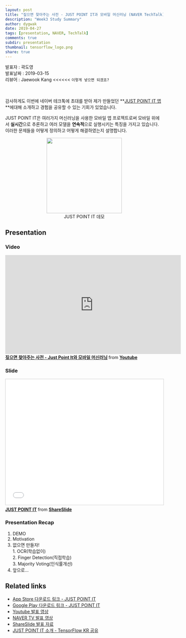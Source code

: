 ```yaml
---
layout: post
title: "짚으면 찾아주는 사전 - JUST POINT IT과 모바일 머신러닝 (NAVER TechTalk)"
description: "Week3 Study Summary"
author: dygwak
date: 2019-04-27
tags: [presentation, NAVER, TechTalk]
comments: true
subdir: presentation
thumbnail: tensorflow_logo.png
share: true
---
```

발표자 : 곽도영<br>
발표날짜 : 2019-03-15<br>
리뷰어 : Jaewook Kang <<<<<< `이렇게 넣으면 되겠죠?`

<br><br>
감사하게도 이번에 네이버 테크톡에 초대를 받아 제가 만들었던 **[JUST POINT IT 앱](https://itunes.apple.com/app/id1438598958)**에대해 소개하고 경험을 공유할 수 있는 기회가 있었습니다.

JUST POINT IT은 여러가지 머신러닝을 사용한 모바일 앱 프로젝트로써 모바일 위에서 **실시간**으로 추론하고 여러 모델을 **연속적**으로 실행시키는 특징을 가지고 있습니다. 이러한 문제들을 어떻게 정의하고 어떻게 해결하였는지 설명합니다.

<img style="width:240px; display: block; margin-left: auto; margin-right: auto;" src="/assets/images/navertechtalk-justpointit/justpointit-demo2-4-3.gif">
<div style="text-align:center;">JUST POINT IT 데모</div>

## Presentation

### Video
<iframe width="560" height="315" src="https://www.youtube.com/embed/Jq5L_5bRBR0" frameborder="0" allow="accelerometer; autoplay; encrypted-media; gyroscope; picture-in-picture" allowfullscreen></iframe>
<div style="margin-bottom:5px"> <strong> <a href="https://youtu.be/Jq5L_5bRBR0" title="Just point it" target="_blank">짚으면 찾아주는 사전 - Just Point It와 모바일 머신러닝</a> </strong> from <strong><a href="https://www.youtube.com/channel/UCNrehnUq7Il-J7HQxrzp7CA" target="_blank">Youtube</a></strong>
</div>

### Slide
<iframe src="//www.slideshare.net/slideshow/embed_code/key/d6VZJLKmHLOJtC" width="560" height="400" frameborder="0" marginwidth="0" marginheight="0" scrolling="no" style="border:1px solid #CCC; border-width:1px; margin-bottom:5px; max-width: 100%;" allowfullscreen> </iframe>
<div style="margin-bottom:5px"> <strong> <a href="//www.slideshare.net/NaverEngineering/just-point-it" title="Just point it" target="_blank">JUST POINT IT</a> </strong> from <strong><a href="https://www.slideshare.net/NaverEngineering" target="_blank">ShareSlide</a></strong>
</div>

### Presentation Recap
1. DEMO
2. Motivation
3. 없으면 만들자!<br>1. OCR(학습없이)<br>2. Finger Detection(직접학습)<br>3. Majority Voting(인식률개선)
4. 앞으로...

## Related links
- [App Store 다운로드 링크 - JUST POINT IT](https://itunes.apple.com/app/id1438598958)
- [Google Play 다운로드 링크 - JUST POINT IT](https://play.google.com/store/apps/details?id=jeongari.com.just_point_it)
- [Youtube 발표 영상](https://youtu.be/Jq5L_5bRBR0)
- [NAVER TV 발표 영상](https://tv.naver.com/v/6001189)
- [ShareSlide 발표 자료](https://www.slideshare.net/NaverEngineering/just-point-it)
- [JUST POINT IT 소개 - TensorFlow KR 공유](https://www.facebook.com/groups/TensorFlowKR/permalink/842354062772320/)
